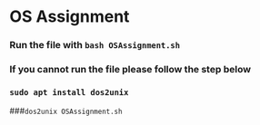 # OS Assignment

### Run the file with ```bash OSAssignment.sh```

### If you cannot run the file please follow the step below
### ```sudo apt install dos2unix```
###```dos2unix OSAssignment.sh``` 
